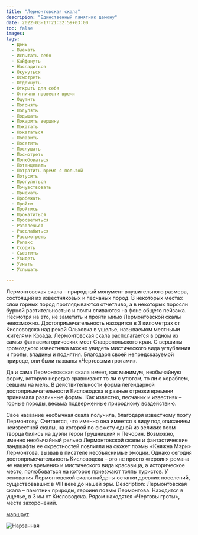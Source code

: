 ```yaml
---
title: "Лермонтовская скала"
descripion: "Единственный пямятник демону"
date: 2022-03-17T21:32:59+03:00
toc: false
images:
tags:
  - День
  - Выехать
  - Испытать себя
  - Кайфануть
  - Насладиться
  - Окунуться
  - Осмотреть
  - Отдохнуть
  - Открыть для себя
  - Отлично провести время
  - Ощутить
  - Погонять
  - Погулять
  - Подышать
  - Покарить вершину
  - Покатать 
  - Покататься
  - Полазить
  - Посетить
  - Послушать 
  - Посмотреть
  - Полюбоваться
  - Потанцевать
  - Потратить время с пользой
  - Потусить
  - Прогуляться
  - Почувствовать
  - Приехать
  - Пробежать
  - Пройти 
  - Пройтись
  - Прокатиться
  - Просветиться
  - Развлечься
  - Расслабиться
  - Рассмотреть
  - Релакс
  - Сходить
  - Съезтить
  - Увидеть
  - Узнать
  - Услышать  

---
```


Лермонтовская скала – природный монумент внушительного размера, состоящий из известняковых и песчаных пород. В некоторых местах слои горных пород проглядываются отчетливо, а в некоторых поросли бурной растительностью и почти сливаются на фоне общего пейзажа. Несмотря на это, не заметить и пройти мимо Лермонтовской скалы невозможно. Достопримечательность находится в 3 километрах от Кисловодска над рекой Ольховка в ущелье, называемом местными жителями Козада.
Лермонтовская скала располагается в одном из самых фантасмагорических мест Ставропольского края. С вершины громоздкого известняка можно увидеть мистического вида углубления и тропы, впадины и поднятия. Благодаря своей непредсказуемой природе, они были названы «Чертовыми гротами».


  Да и сама Лермонтовская скала имеет, как минимум, необычайную форму, которую нередко сравнивают то ли с утюгом, то ли с кораблем, севшим на мель. В действительности форма легендарной достопримечательности Кисловодска в разные отрезки времени принимала различные формы. Как известно, песчаник и известняк – горные породы, весьма подверженные природному воздействию.

Свое название необычная скала получила, благодаря известному поэту Лермонтову. Считается, что именно она имеется в виду под описанием неизвестной скалы, на которой по сюжету одной из великих поэм творца бились на дуэли герои Грушницкий и Печорин.
Возможно, именно необычайный рельеф Лермонтовской скалы и фантастические ландшафты ее окрестностей повлияли на сюжет поэмы «Княжна Мэри» Лермонтова, вызвав в писателе необъяснимые эмоции. Однако сегодня достопримечательность Кисловодска – это не просто «героиня романа не нашего времени» и мистического вида красавица, а историческое место, полюбоваться на которое приезжают толпы туристов. У основания Лермонтовской скалы найдены останки древних поселений, существовавших в VIII веке до нашей эры.
Description:
Лермонтовская скала – памятник природы, героиня поэмы Лермонтова. Находится в ущелье, в 3 км от Кисловодска. Рядом находятся «Чертовы гроты», места захоронений.

[маршрут](https://goo.gl/maps/7KsaETLYDSojFPqF9)

![Нарзанная](/img/lermontovskaya-skala-700x468.jpg)
